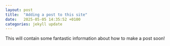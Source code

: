 ```yaml
---
layout: post
title:  "Adding a post to this site"
date:   2025-05-05 14:35:52 +0100
categories: jekyll update
---
```


This will contain some fantastic information about how to make a post soon!
